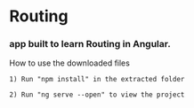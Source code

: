 # Routing
### app built to learn Routing in Angular.

How to use the downloaded files

    1) Run "npm install" in the extracted folder

    2) Run "ng serve --open" to view the project
